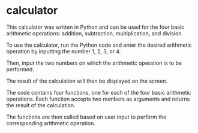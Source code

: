 # calculator
This calculator was written in Python and can be used for the four basic arithmetic operations: addition, subtraction, multiplication, and division.

To use the calculator, run the Python code and enter the desired arithmetic operation by inputting the number 1, 2, 3, or 4.

Then, input the two numbers on which the arithmetic operation is to be performed.

The result of the calculation will then be displayed on the screen.

The code contains four functions, one for each of the four basic arithmetic operations. Each function accepts two numbers as arguments and returns the result of the calculation.

The functions are then called based on user input to perform the corresponding arithmetic operation.
